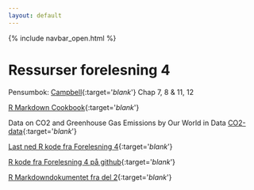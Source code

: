 ```yaml
---
layout: default
---
```

{% include navbar_open.html %}

# Ressurser forelesning 4

Pensumbok: [Campbell](https://uit.instructure.com/files/1421071/download?download_frd=1){:target='_blank_'} Chap 7, 8 & 11, 12

[R Markdown Cookbook](https://bookdown.org/yihui/rmarkdown-cookbook/){:target='_blank_'}

Data on CO2 and Greenhouse Gas Emissions by Our World in Data [CO2-data](https://ourworldindata.org/co2-and-other-greenhouse-gas-emissions){:target='_blank_'}

[Last ned R kode fra Forelesning 4](){:target='_blank_'} 

[R kode fra Forelesning 4 på github](https://github.com/uit-sok-1004-h21/uit-sok-1004-h21.github.io/blob/main/){:target='_blank_'}

[R Markdowndokumentet fra del 2](https://github.com/uit-sok-1004-h21/uit-sok-1004-h21.github.io/blob/main/CO2_utslipp_v2.Rmd){:target='_blank_'}
